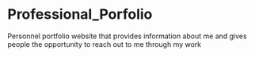 # Professional_Porfolio
Personnel portfolio website that provides information about me and gives people the opportunity to reach out to me through my work
